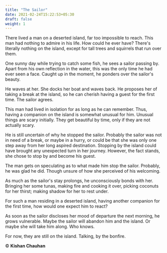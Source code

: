 ```yaml
---
title: "The Sailor"
date: 2021-02-24T15:22:53+05:30
draft: false
weight: 1
---
```


There lived a man on a deserted island, far too impossible to reach. This man had nothing to admire in his life. How could he ever have? There's literally nothing on the island, except for tall trees and squirrels that run over them.

One sunny day while trying to catch some fish, he sees a sailor passing by. Apart from his own reflection in the water, this was the only time he had ever seen a face. Caught up in the moment, he ponders over the sailor's beauty.

He waves at her. She docks her boat and waves back. He proposes her of taking a break at the island, so he can cherish having a guest for the first time. The sailor agrees.

This man had lived in isolation for as long as he can remember. Thus, having a companion on the island is somewhat unusual for him. Unusual things are scary initially. They get beautiful by time, only if they are not actually scary.

He is still uncertain of why he stopped the sailor. Probably the sailor was not in need of a break, or maybe in a hurry, or could be that she was only one step away from her long aspired destination. Stopping by the island could have brought any unexpected turn in her journey. However, the fact stands, she chose to stop by and become his guest.

The man gets on speculating as to what made him stop the sailor. Probably, he was glad he did. Though unsure of how she perceived of his welcoming.

As much as the sailor's stay prolongs, he unconsciously bonds with her. Bringing her some tunas, making fire and cooking it over, picking coconuts for her thirst; making shadow for her to rest under.

For such a man residing in a deserted island, having another companion for the first time, how would one expect him to react?

As soon as the sailor discloses her mood of departure the next morning, he grows vulnerable. Maybe the sailor will abandon him and the island. Or maybe she will take him along. Who knows.

For now, they are still on the island. Talking, by the bonfire.

© **Kishan Chauhan**